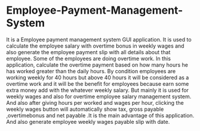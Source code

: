 # Employee-Payment-Management-System
It is a  Employee payment management system GUI application. It is used to calculate the employee salary with overtime bonus in weekly wages and also generate the employee payment slip with all details about that employee.
Some of the employees are doing overtime work. In this application, calculate the overtime payment based on how many hours he has worked greater than the daily hours.
By condition employees are working weekly for 40 hours but above 40 hours it will be considered as a overtime work and it will be the benefit for employees because earn some extra money add with the whatever weekly salary.
But mainly it is used for weekly wages and also for overtime employee salary management system.
And also after giving hours per worked and wages per hour, clicking the weekly wages button will automatically show tax, gross payable ,overtimebonus and net payable .It is the main advantage of this application.
And also generate employee weekly wages payable slip with date.
